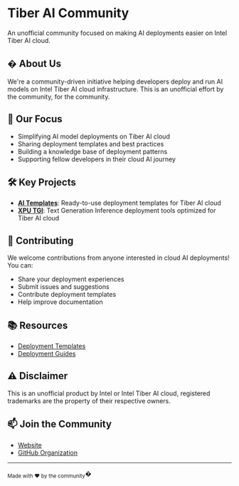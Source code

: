 # Tiber AI Community

An unofficial community focused on making AI deployments easier on Intel Tiber AI cloud.

## � About Us

We're a community-driven initiative helping developers deploy and run AI models on Intel Tiber AI cloud infrastructure. This is an unofficial effort by the community, for the community.

## 🎯 Our Focus

- Simplifying AI model deployments on Tiber AI cloud
- Sharing deployment templates and best practices
- Building a knowledge base of deployment patterns
- Supporting fellow developers in their cloud AI journey

## 🛠️ Key Projects

- [**AI Templates**](https://github.com/TiberAICommunity/ai-templates): Ready-to-use deployment templates for Tiber AI cloud
- [**XPU TGI**](https://github.com/TiberAICommunity/xpu_tgi): Text Generation Inference deployment tools optimized for Tiber AI cloud

## 🤝 Contributing

We welcome contributions from anyone interested in cloud AI deployments! You can:
- Share your deployment experiences
- Submit issues and suggestions
- Contribute deployment templates
- Help improve documentation

## 📚 Resources

- [Deployment Templates](https://tiberaicommunity.github.io/ai-templates/)
- [Deployment Guides](https://github.com/TiberAICommunity/xpu_tgi)

## ⚠️ Disclaimer

This is an unofficial product by Intel or Intel Tiber AI cloud, registered trademarks are the property of their respective owners.

## 📫 Join the Community

- [Website](https://tiberaicommunity.github.io/ai-templates/)
- [GitHub Organization](https://github.com/TiberAICommunity)

---

<sub>Made with ❤️ by the community</sub>�
